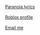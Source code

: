 
<!DOCTYPE html>
<html>
<head>
    <title>Main page</title>
</head>
<body>
    <a href="Exercise.html"
    target="_blank"
    title="Paranoia lyrics">
        Paranoia lyrics
    <br><br>
    </a>
    <a href="https://www.roblox.com/users/173001803/profile"
    target="_blank"
    title="roblox page">
    Roblox profile
    <br><br>
    </a>
    <a href="mailto:susumo189@gmail.com"
    >
    Email me
    </a>

</body>
</html>
